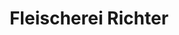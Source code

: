 ---
title: "Fleischerei Richter"
url: /hohenstein-ernstthal/fleischerei-richter/
shop: Metzgerei
---